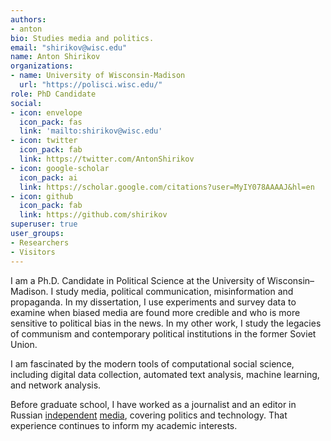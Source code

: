 ```yaml
---
authors:
- anton
bio: Studies media and politics.
email: "shirikov@wisc.edu"
name: Anton Shirikov
organizations:
- name: University of Wisconsin-Madison
  url: "https://polisci.wisc.edu/"
role: PhD Candidate
social:
- icon: envelope
  icon_pack: fas
  link: 'mailto:shirikov@wisc.edu'
- icon: twitter
  icon_pack: fab
  link: https://twitter.com/AntonShirikov
- icon: google-scholar
  icon_pack: ai
  link: https://scholar.google.com/citations?user=MyIY078AAAAJ&hl=en
- icon: github
  icon_pack: fab
  link: https://github.com/shirikov
superuser: true
user_groups:
- Researchers
- Visitors
---
```


I am a Ph.D. Candidate in Political Science at the University of Wisconsin–Madison. I study media, political communication, misinformation and propaganda. In my dissertation, I use experiments and survey data to examine when biased media are found more credible and who is more sensitive to political bias in the news. In my other work, I study the legacies of communism and contemporary political institutions in the former Soviet Union.

I am fascinated by the modern tools of computational social science, including digital data collection, automated text analysis, machine learning, and network analysis.

Before graduate school, I have worked as a journalist and an editor in Russian [independent](https://republic.ru/) [media](https://www.rbc.ru/), covering politics and technology. That experience continues to inform my academic interests. 